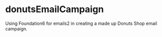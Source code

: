 # donutsEmailCampaign

Using Foundation6 for emails2 in creating a made up Donuts Shop email campaign.  
